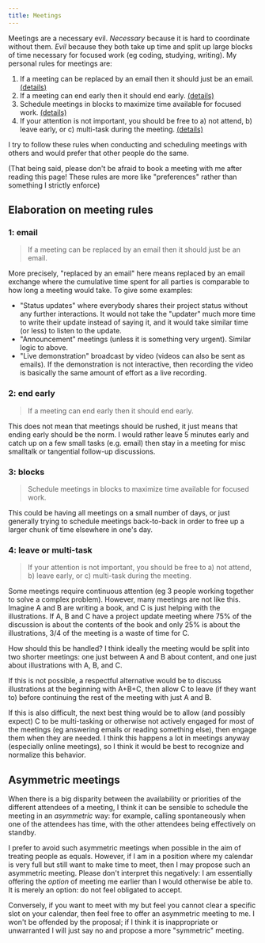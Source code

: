 ```yaml
---
title: Meetings
---
```


Meetings are a necessary evil.
*Necessary* because it is hard to coordinate without them.
*Evil* because they both take up time and split up large 
blocks of time necessary
for focused work (eg coding, studying, writing).
My personal rules for meetings are:

1. If a meeting can be replaced by an email then it should just be an email. [(details)](#1-email)
2. If a meeting can end early then it should end early. [(details)](#2-end-early)
3. Schedule meetings in blocks to maximize time available for focused work. [(details)](#3-blocks)
4. If your attention is not important, you should be free to a) not attend, b) leave early, or c) multi-task during the meeting. [(details)](#4-leave-or-multi-task)

I try to follow these rules when conducting and scheduling meetings with others and would prefer that other people do the same.

(That being said, please don't be afraid to book a meeting with me after reading this page!
These rules are more like "preferences" rather than something I strictly enforce)

## Elaboration on meeting rules

### 1: email

> If a meeting can be replaced by an email then it should just be an email.

More precisely, "replaced by an email" here
means replaced by an email exchange where the cumulative time
spent for all parties is comparable to how long a meeting would take.
To give some examples:

- "Status updates" where everybody shares their project status without any further interactions.
  It would not take the "updater" much more time to write their update instead of saying it,
  and it would take similar time (or less) to listen to the update.
- "Announcement" meetings (unless it is something very urgent). Similar logic to above.
- "Live demonstration" broadcast by video (videos can also be sent as emails).
  If the demonstration is not interactive, then recording the video is basically
  the same amount of effort as a live recording.

### 2: end early

> If a meeting can end early then it should end early.

This does not mean that meetings should be rushed, it just means that ending early should be the norm.
I would rather leave 5 minutes early and catch up on a few small tasks (e.g. email)
then stay in a meeting for misc smalltalk or tangential follow-up discussions.

### 3: blocks

> Schedule meetings in blocks to maximize time available for focused work.

This could be having all meetings on a small number of days, or just generally
trying to schedule meetings back-to-back in order to free up a larger chunk of
time elsewhere in one's day.

### 4: leave or multi-task

> If your attention is not important, you should be free to a) not attend, b) leave early, or c) multi-task during the meeting.

Some meetings require continuous attention (eg 3 people working together to solve a complex problem).
However, many meetings are not like this.
Imagine A and B are writing a book, and C is just helping with the illustrations.
If A, B and C have a project update meeting where 75% of the discussion
is about the contents of the book and only 25% is about the illustrations,
3/4 of the meeting is a waste of time for C.

How should this be handled? I think ideally the meeting would be split into two shorter meetings: one just between A and B about content, and one just about illustrations with A, B, and C.

If this is not possible, a respectful alternative would be to discuss illustrations at the beginning with A+B+C,
then allow C to leave (if they want to) before continuing the rest of the meeting with just A and B.

If this is also difficult, the next best thing would be to allow (and possibly expect) C
to be multi-tasking or otherwise not actively engaged for most of the meetings (eg answering emails or reading something else),
then engage them when they are needed.
I think this happens a lot in meetings anyway (especially online meetings),
so I think it would be best to recognize and normalize this behavior.

## Asymmetric meetings

When there is a big disparity between the availability or priorities of the
different attendees of a meeting, I think it can be sensible to schedule the
meeting in an _asymmetric_ way: for example, calling spontaneously when one of
the attendees has time, with the other attendees being effectively on standby.

I prefer to avoid such asymmetric meetings when possible in the aim of treating
people as equals. However, if I am in a position where my calendar is very full
but still want to make time to meet, then I may propose such an asymmetric
meeting. Please don't interpret this negatively: I am essentially offering the
_option_ of meeting me earlier than I would otherwise be able to. It is merely
an option: do not feel obligated to accept.

Conversely, if you want to meet with my but feel you cannot clear a specific
slot on your calendar, then feel free to offer an asymmetric meeting to me. I
won't be offended by the proposal; if I think it is inappropriate or
unwarranted I will just say no and propose a more "symmetric" meeting.


